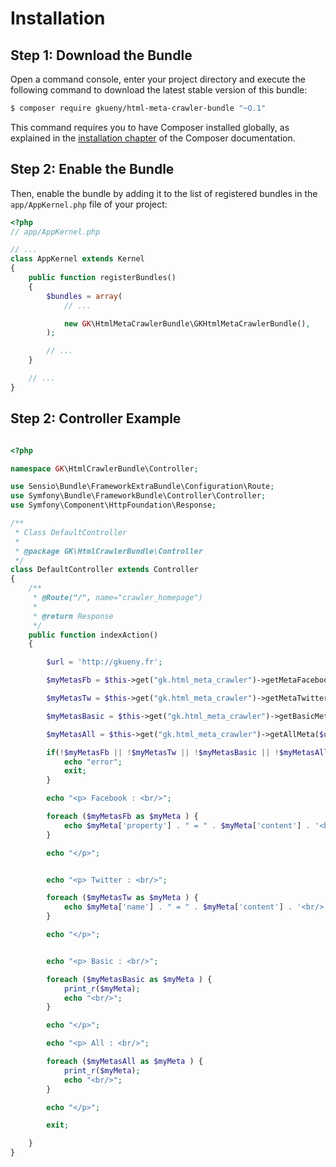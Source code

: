 Installation
============

Step 1: Download the Bundle
---------------------------

Open a command console, enter your project directory and execute the
following command to download the latest stable version of this bundle:

```bash
$ composer require gkueny/html-meta-crawler-bundle "~O.1"
```

This command requires you to have Composer installed globally, as explained
in the [installation chapter](https://getcomposer.org/doc/00-intro.md)
of the Composer documentation.

Step 2: Enable the Bundle
-------------------------

Then, enable the bundle by adding it to the list of registered bundles
in the `app/AppKernel.php` file of your project:

```php
<?php
// app/AppKernel.php

// ...
class AppKernel extends Kernel
{
    public function registerBundles()
    {
        $bundles = array(
            // ...

            new GK\HtmlMetaCrawlerBundle\GKHtmlMetaCrawlerBundle(),
        );

        // ...
    }

    // ...
}
```

Step 2: Controller Example
-------------------------

```php

<?php

namespace GK\HtmlCrawlerBundle\Controller;

use Sensio\Bundle\FrameworkExtraBundle\Configuration\Route;
use Symfony\Bundle\FrameworkBundle\Controller\Controller;
use Symfony\Component\HttpFoundation\Response;

/**
 * Class DefaultController
 *
 * @package GK\HtmlCrawlerBundle\Controller
 */
class DefaultController extends Controller
{
    /**
     * @Route("/", name="crawler_homepage")
     *
     * @return Response
     */
    public function indexAction()
    {

        $url = 'http://gkueny.fr';

        $myMetasFb = $this->get("gk.html_meta_crawler")->getMetaFacebook($url);

        $myMetasTw = $this->get("gk.html_meta_crawler")->getMetaTwitter($url);

        $myMetasBasic = $this->get("gk.html_meta_crawler")->getBasicMeta($url);

        $myMetasAll = $this->get("gk.html_meta_crawler")->getAllMeta($url);

        if(!$myMetasFb || !$myMetasTw || !$myMetasBasic || !$myMetasAll ) {
            echo "error";
            exit;
        }

        echo "<p> Facebook : <br/>";

        foreach ($myMetasFb as $myMeta ) {
            echo $myMeta['property'] . " = " . $myMeta['content'] . '<br/>';
        }

        echo "</p>";


        echo "<p> Twitter : <br/>";

        foreach ($myMetasTw as $myMeta ) {
            echo $myMeta['name'] . " = " . $myMeta['content'] . '<br/>';
        }

        echo "</p>";


        echo "<p> Basic : <br/>";

        foreach ($myMetasBasic as $myMeta ) {
            print_r($myMeta);
            echo "<br/>";
        }

        echo "</p>";

        echo "<p> All : <br/>";

        foreach ($myMetasAll as $myMeta ) {
            print_r($myMeta);
            echo "<br/>";
        }

        echo "</p>";

        exit;

    }
}
```
